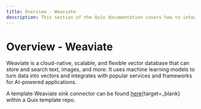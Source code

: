 ```yaml
---
title: Overview - Weaviate
description: This section of the Quix documentation covers how to integrate Weaviate with Quix.
---
```


# Overview - Weaviate

Weaviate is a cloud-native, scalable, and flexible vector database that can store and search text, images, and more. It uses machine learning models to turn data into vectors and integrates with popular services and frameworks for AI-powered applications.

A template Weaviate sink connector can be found [here](https://github.com/quixio/template-vector-ingestion-weaviate){target=_blank} within a Quix template repo.